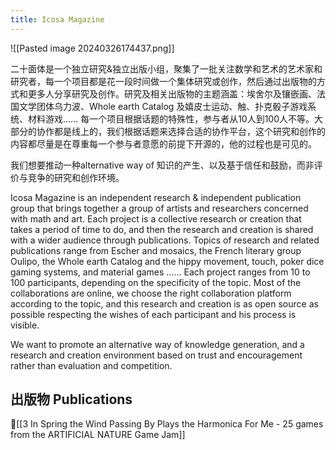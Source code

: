 ```yaml
---
title: Icosa Magazine
---
```

![[Pasted image 20240326174437.png]]

二十面体是一个独立研究&独立出版小组，聚集了一批关注数学和艺术的艺术家和研究者，每一个项目都是花一段时间做一个集体研究或创作，然后通过出版物的方式和更多人分享研究及创作。研究及相关出版物的主题涵盖：埃舍尔及镶嵌画、法国文学团体乌力波、Whole earth Catalog 及嬉皮士运动、触、扑克骰子游戏系统、材料游戏…… 每一个项目根据话题的特殊性，参与者从10人到100人不等。大部分的协作都是线上的，我们根据话题来选择合适的协作平台，这个研究和创作的内容都尽量是在尊重每一个参与者意愿的前提下开源的，他的过程也是可见的。

我们想要推动一种alternative way of 知识的产生、以及基于信任和鼓励，而非评价与竞争的研究和创作环境。

Icosa Magazine is an independent research & independent publication group that brings together a group of artists and researchers concerned with math and art. Each project is a collective research or creation that takes a period of time to do, and then the research and creation is shared with a wider audience through publications. Topics of research and related publications range from Escher and mosaics, the French literary group Oulipo, the Whole earth Catalog and the hippy movement, touch, poker dice gaming systems, and material games ...... Each project ranges from 10 to 100 participants, depending on the specificity of the topic. Most of the collaborations are online, we choose the right collaboration platform according to the topic, and this research and creation is as open source as possible respecting the wishes of each participant and his process is visible.

We want to promote an alternative way of knowledge generation, and a research and creation environment based on trust and encouragement rather than evaluation and competition.

## 出版物 Publications
🌟[[3   In Spring the Wind Passing By Plays the Harmonica For Me - 25 games from the ARTIFICIAL NATURE Game Jam]]
